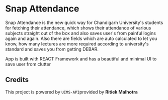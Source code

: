 # Snap Attendance

Snap Attendance is the new quick way for Chandigarh University's students for fetching their attendance, which shows their attendance of various subjects straight out of the box and also saves user's from painful logins again and again. Also there are fields which are auto calculated to let you know, how many lectures are more required according to university's standard and saves you from getting DEBAR.

App is built with REACT Framework and has a beautiful and minimal UI to save user from clutter

## Credits

This project is powered by `UIMS-API`provided by **Ritiek Malhotra**
